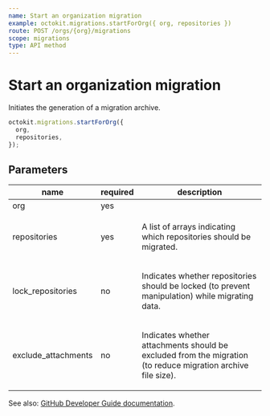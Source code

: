 ```yaml
---
name: Start an organization migration
example: octokit.migrations.startForOrg({ org, repositories })
route: POST /orgs/{org}/migrations
scope: migrations
type: API method
---
```


# Start an organization migration

Initiates the generation of a migration archive.

```js
octokit.migrations.startForOrg({
  org,
  repositories,
});
```

## Parameters

<table>
  <thead>
    <tr>
      <th>name</th>
      <th>required</th>
      <th>description</th>
    </tr>
  </thead>
  <tbody>
    <tr><td>org</td><td>yes</td><td>

</td></tr>
<tr><td>repositories</td><td>yes</td><td>

A list of arrays indicating which repositories should be migrated.

</td></tr>
<tr><td>lock_repositories</td><td>no</td><td>

Indicates whether repositories should be locked (to prevent manipulation) while migrating data.

</td></tr>
<tr><td>exclude_attachments</td><td>no</td><td>

Indicates whether attachments should be excluded from the migration (to reduce migration archive file size).

</td></tr>
  </tbody>
</table>

See also: [GitHub Developer Guide documentation](https://developer.github.com/v3/migrations/orgs/#start-an-organization-migration).
